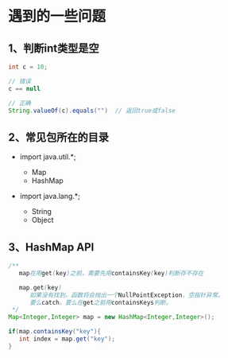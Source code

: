 # 遇到的一些问题

## 1、判断int类型是空

```java
int c = 10;

// 错误
c == null

// 正确
String.valueOf(c).equals("")  // 返回true或false
```

## 2、常见包所在的目录

 - import java.util.*;
    - Map
    - HashMap

 - import java.lang.*;
    - String
    - Object

## 3、HashMap API

```java
/**
   map在用get(key)之前，需要先用containsKey(key)判断存不存在

   map.get(key)
      如果没有找到，函数将会抛出一个NullPointException，空指针异常。
      要么catch，要么在get之前用containsKeys判断。
 */
Map<Integer,Integer> map = new HashMap<Integer,Integer>();

if(map.containsKey("key"){
   int index = map.get("key");
}
```
